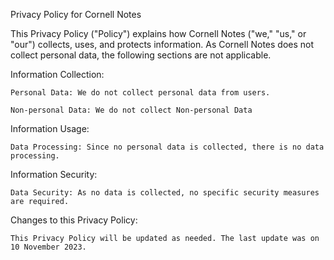 Privacy Policy for Cornell Notes

This Privacy Policy ("Policy") explains how Cornell Notes ("we," "us," or "our") collects, uses, and protects information. As Cornell Notes does not collect personal data, the following sections are not applicable.

Information Collection:

    Personal Data: We do not collect personal data from users.

    Non-personal Data: We do not collect Non-personal Data

Information Usage:

    Data Processing: Since no personal data is collected, there is no data processing.

Information Security:

    Data Security: As no data is collected, no specific security measures are required.

Changes to this Privacy Policy:

    This Privacy Policy will be updated as needed. The last update was on 10 November 2023.